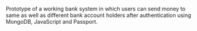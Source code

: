  Prototype of a working bank system in which users can send money to same as well as different bank account holders after authentication using MongoDB, JavaScript and Passport.
